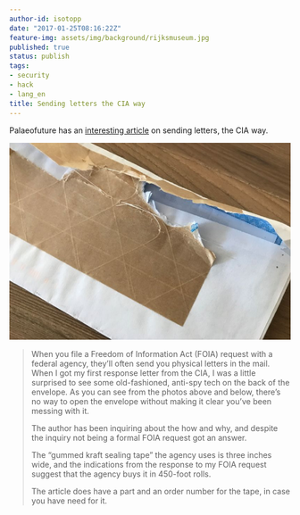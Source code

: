 ```yaml
---
author-id: isotopp
date: "2017-01-25T08:16:22Z"
feature-img: assets/img/background/rijksmuseum.jpg
published: true
status: publish
tags:
- security
- hack
- lang_en
title: Sending letters the CIA way
---
```


Palaeofuture has an 
[interesting article](http://paleofuture.gizmodo.com/how-to-securely-send-snail-mail-the-cia-way-1791501535)
on sending letters, the CIA way.

![](/uploads/2017/01/pk8eyjrzhtc0svosziuo.jpg)

> When you file a Freedom of Information Act (FOIA) request with a federal
> agency, they’ll often send you physical letters in the mail. When I got my
> first response letter from the CIA, I was a little surprised to see some
> old-fashioned, anti-spy tech on the back of the envelope. As you can see
> from the photos above and below, there’s no way to open the envelope
> without making it clear you’ve been messing with it.
>
> The author has been inquiring about the how and why, and despite the
> inquiry not being a formal FOIA request got an answer.
>
> The “gummed kraft sealing tape” the agency uses is three inches wide, and
> the indications from the response to my FOIA request suggest that the
> agency buys it in 450-foot rolls.
>
> The article does have a part and an order number for the tape, in case you
> have need for it.
